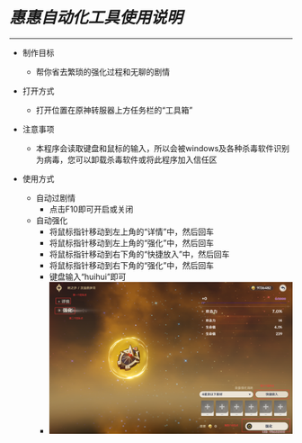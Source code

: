 _惠惠自动化工具使用说明_
======================================
--------------------------------------
* 制作目标
    * 帮你省去繁琐的强化过程和无聊的剧情

* 打开方式
    * 打开位置在原神转服器上方任务栏的“工具箱”

* 注意事项
    * 本程序会读取键盘和鼠标的输入，所以会被windows及各种杀毒软件识别为病毒，您可以卸载杀毒软件或将此程序加入信任区

* 使用方式
    * 自动过剧情
        * 点击F10即可开启或关闭
    * 自动强化
        * 将鼠标指针移动到左上角的“详情”中，然后回车
        * 将鼠标指针移动到左上角的“强化”中，然后回车
        * 将鼠标指针移动到右下角的“快捷放入”中，然后回车
        * 将鼠标指针移动到右下角的“强化”中，然后回车
        * 键盘输入“huihui”即可
        * ![image](惠惠自动强化器使用说明图解.png "图解")

